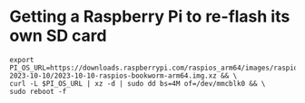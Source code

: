 # Getting a Raspberry Pi to re-flash its own SD card





```
export PI_OS_URL=https://downloads.raspberrypi.com/raspios_arm64/images/raspios_arm64-2023-10-10/2023-10-10-raspios-bookworm-arm64.img.xz && \ 
curl -L $PI_OS_URL | xz -d | sudo dd bs=4M of=/dev/mmcblk0 && \
sudo reboot -f
```